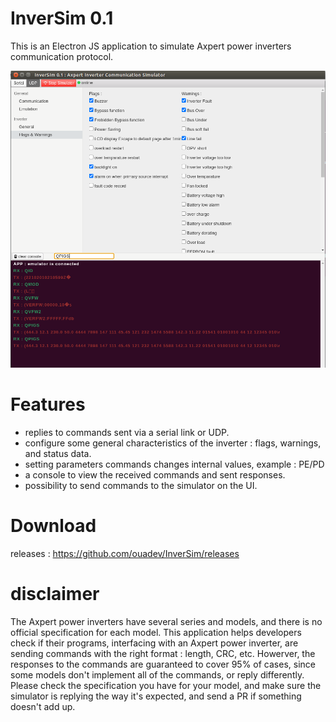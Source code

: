 # InverSim 0.1
This is an Electron JS application to simulate Axpert power inverters communication protocol.

![Alt text](docs/inversim-0.1-ui.png?raw=true "InverSim 0.1 Screenshot")

# Features
+ replies to commands sent via a serial link or UDP.
+ configure some general characteristics of the inverter : flags, warnings, and status data.
+ setting parameters commands changes internal values, example : PE/PD
+ a console to view the received commands and sent responses.
+ possibility to send commands to the simulator on the UI.

# Download
releases : https://github.com/ouadev/InverSim/releases
 
# disclaimer
The Axpert power inverters have several series and models, and there is no official specification for each model. 
This application helps developers check if their programs, interfacing with an Axpert power inverter, are sending commands with the right format : length, CRC, etc. Howerver, the responses to the commands are guaranteed to cover 95% of cases, since some models don't implement all of the commands, or reply differently. Please check the specification you have for your model, and make sure the simulator is replying the way it's expected, and send a PR if something doesn't add up.
